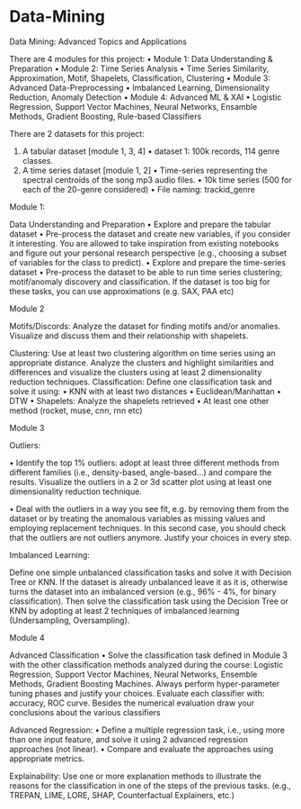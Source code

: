 # Data-Mining
Data Mining: Advanced Topics and Applications

There are 4 modules for this project:
• Module 1: Data Understanding & Preparation
• Module 2: Time Series Analysis
• Time Series Similarity, Approximation, Motif, Shapelets, Classification, Clustering
• Module 3: Advanced Data-Preprocessing
• Imbalanced Learning, Dimensionality Reduction, Anomaly Detection
• Module 4: Advanced ML & XAI
• Logistic Regression, Support Vector Machines, Neural Networks, Ensamble Methods,
Gradient Boosting, Rule-based Classifiers


There are 2 datasets for this project:
1. A tabular dataset [module 1, 3, 4]
• dataset 1: 100k records, 114 genre classes.
2. A time series dataset [module 1, 2]
• Time-series representing the spectral centroids of the song mp3 audio files.
• 10k time series (500 for each of the 20-genre considered)
• File naming: trackid_genre


Module 1:

Data Understanding and Preparation
• Explore and prepare the tabular dataset
• Pre-process the dataset and create new variables, if you consider it interesting.
You are allowed to take inspiration from existing notebooks and figure out
your personal research perspective (e.g., choosing a subset of variables for the
class to predict).
• Explore and prepare the time-series dataset
• Pre-process the dataset to be able to run time series clustering; motif/anomaly
discovery and classification. If the dataset is too big for these tasks, you can
use approximations (e.g. SAX, PAA etc)

Module 2

Motifs/Discords:
Analyze the dataset for finding motifs and/or anomalies. Visualize and
discuss them and their relationship with shapelets.

Clustering: Use at least two clustering algorithm on time series using an appropriate
distance. Analyze the clusters and highlight similarities and differences and visualize
the clusters using at least 2 dimensionality reduction techniques. Classification: Define one classification task and solve it using:
• KNN with at least two distances
• Euclidean/Manhattan
• DTW
• Shapelets: Analyze the shapelets retrieved
• At least one other method (rocket, muse, cnn, rnn etc)

Module 3

Outliers: 

• Identify the top 1% outliers: adopt at least three different methods from
different families (i.e., density-based, angle-based…) and compare the
results. Visualize the outliers in a 2 or 3d scatter plot using at least one
dimensionality reduction technique.

• Deal with the outliers in a way you see fit, e.g. by removing them from the
dataset or by treating the anomalous variables as missing values and
employing replacement techniques. In this second case, you should check
that the outliers are not outliers anymore. Justify your choices in every
step.

Imbalanced Learning:

Define one simple unbalanced classification tasks and solve it with Decision
Tree or KNN. If the dataset is already unbalanced leave it as it is, otherwise turns the
dataset into an imbalanced version (e.g., 96% - 4%, for binary
classification). Then solve the classification task using the Decision Tree or KNN by
adopting at least 2 techniques of imbalanced learning (Undersampling,
Oversampling).


Module 4

Advanced Classification
• Solve the classification task defined in Module 3 with the
other classification methods analyzed during the course: Logistic Regression,
Support Vector Machines, Neural Networks, Ensemble Methods, Gradient
Boosting Machines. Always perform hyper-parameter tuning phases and justify your choices.
Evaluate each classifier with: accuracy, ROC curve. Besides the numerical evaluation
draw your conclusions about the various classifiers

Advanced Regression:
• Define a multiple regression task, i.e., using more than one input feature,
and solve it using 2 advanced regression approaches (not linear).
• Compare and evaluate the approaches using appropriate metrics.

Explainability:
Use one or more explanation methods to illustrate the reasons for the
classification in one of the steps of the previous tasks. 
(e.g., TREPAN, LIME, LORE, SHAP, Counterfactual Explainers, etc.) 
